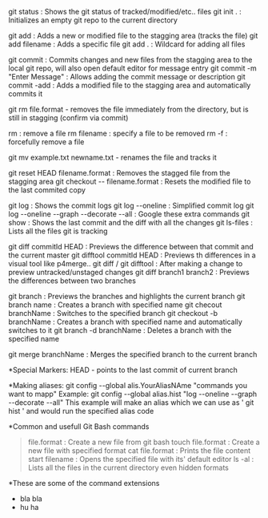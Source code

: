 git status : Shows the git status of tracked/modified/etc.. files
git init . : Initializes an empty git repo to the current directory

git add : Adds a new or modified file to the stagging area (tracks the file)
git add filename : Adds a specific file
git add . : Wildcard for adding all files

git commit : Commits changes and new files from the stagging area to the local git repo,
			 will also open default editor for message entry
git commit -m "Enter Message" : Allows adding the commit message or description
git commit -add : Adds a modified file to the stagging area and automatically commits it


git rm file.format - removes the file immediately from the directory, 
					but is still in stagging (confirm via commit)
					
rm : remove a file
rm filename : specify a file to be removed
rm -f : forcefully remove a file

git mv example.txt newname.txt - renames the file and tracks it

git reset HEAD filename.format : Removes the stagged file from the stagging area
git checkout -- filename.format : Resets the modified file to the last commited copy

git log : Shows the commit logs
git log --oneline : Simplified commit log
git log --oneline --graph --decorate --all : Google these extra commands
git show : Shows the last commit and the diff with all the changes
git ls-files : Lists all the files git is tracking

git diff commitId HEAD : Previews the difference between that commit and the current master
git difftool commitId HEAD : Previews th differences in a visual tool like p4merge..
git diff / git difftool : After making a change to preview untracked/unstaged changes
git diff branch1 branch2 : Previews the differences between two branches

git branch : Previews the branches and highlights the current branch
git branch name : Creates a branch with specified name
git checout branchName : Switches to the specified branch
git checkout -b branchName : Creates a branch with specified name and automatically switches to it
git branch -d branchName : Deletes a branch with the specified name

git merge branchName : Merges the specified branch to the current branch

*Special Markers:
HEAD - points to the last commit of current branch

*Making aliases:
git config --global alis.YourAliasNAme "commands you want to mapp"
Example:
git config --global alias.hist "log --oneline --graph --decorate --all"
This example will make an alias which we can use as ' git hist ' and would run the specified alias code

*Common and usefull Git Bash commands

> file.format : Create a new file from git bash
touch file.format : Create a new file with specified format
cat file.format : Prints the file content
start filename : Opens the specified file with its' default editor
ls -al : Lists all the files in the current directory even hidden formats

*These are some of the command extensions
- bla bla
- hu ha